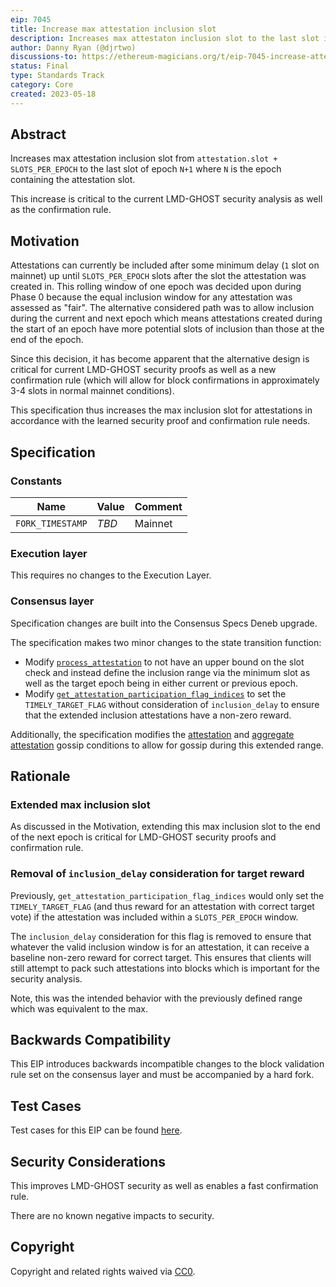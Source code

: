 ```yaml
---
eip: 7045
title: Increase max attestation inclusion slot
description: Increases max attestaton inclusion slot to the last slot in `N+1` where `N` is the epoch containing the attestation's slot.
author: Danny Ryan (@djrtwo)
discussions-to: https://ethereum-magicians.org/t/eip-7045-increase-attestation-slot-inclusion-range/14342
status: Final
type: Standards Track
category: Core
created: 2023-05-18
---
```


## Abstract

Increases max attestation inclusion slot from `attestation.slot + SLOTS_PER_EPOCH` to the last slot of epoch `N+1` where `N` is the epoch containing the attestation slot.

This increase is critical to the current LMD-GHOST security analysis as well as the confirmation rule.

## Motivation

Attestations can currently be included after some minimum delay (`1` slot on mainnet) up until `SLOTS_PER_EPOCH` slots after the slot the attestation was created in. This rolling window of one epoch was decided upon during Phase 0 because the equal inclusion window for any attestation was assessed as "fair". The alternative considered path was to allow inclusion during the current and next epoch which means attestations created during the start of an epoch have more potential slots of inclusion than those at the end of the epoch.

Since this decision, it has become apparent that the alternative design is critical for current LMD-GHOST security proofs as well as a new confirmation rule (which will allow for block confirmations in approximately 3-4 slots in normal mainnet conditions).

This specification thus increases the max inclusion slot for attestations in accordance with the learned security proof and confirmation rule needs.

## Specification

### Constants

| Name | Value | Comment |
| - | - | - |
|`FORK_TIMESTAMP` | *TBD* | Mainnet |

### Execution layer

This requires no changes to the Execution Layer.

### Consensus layer

Specification changes are built into the Consensus Specs Deneb upgrade.

The specification makes two minor changes to the state transition function:

* Modify [`process_attestation`](https://github.com/ethereum/consensus-specs/blob/95f36d99cf4aa59974da06af24ef9a7c12d3c301/specs/deneb/beacon-chain.md#modified-process_attestation) to not have an upper bound on the slot check and instead define the inclusion range via the minimum slot as well as the target epoch being in either current or previous epoch.
* Modify [`get_attestation_participation_flag_indices`](https://github.com/ethereum/consensus-specs/blob/95f36d99cf4aa59974da06af24ef9a7c12d3c301/specs/deneb/beacon-chain.md#modified-get_attestation_participation_flag_indices) to set the `TIMELY_TARGET_FLAG` without consideration of `inclusion_delay` to ensure that the extended inclusion attestations have a non-zero reward.

Additionally, the specification modifies the [attestation](https://github.com/ethereum/consensus-specs/blob/95f36d99cf4aa59974da06af24ef9a7c12d3c301/specs/deneb/p2p-interface.md#beacon_attestation_subnet_id) and [aggregate attestation](https://github.com/ethereum/consensus-specs/blob/95f36d99cf4aa59974da06af24ef9a7c12d3c301/specs/deneb/p2p-interface.md#beacon_aggregate_and_proof) gossip conditions to allow for gossip during this extended range.

## Rationale

### Extended max inclusion slot

As discussed in the Motivation, extending this max inclusion slot to the end of the next epoch is critical for LMD-GHOST security proofs and confirmation rule.

### Removal of `inclusion_delay` consideration for target reward

Previously, `get_attestation_participation_flag_indices` would only set the `TIMELY_TARGET_FLAG` (and thus reward for an attestation with correct target vote) if the attestation was included within a `SLOTS_PER_EPOCH` window.

The `inclusion_delay` consideration for this flag is removed to ensure that whatever the valid inclusion window is for an attestation, it can receive a baseline non-zero reward for correct target. This ensures that clients will still attempt to pack such attestations into blocks which is important for the security analysis.

Note, this was the intended behavior with the previously defined range which was equivalent to the max.

## Backwards Compatibility

This EIP introduces backwards incompatible changes to the block validation rule set on the consensus layer and must be accompanied by a hard fork.

## Test Cases 

Test cases for this EIP can be found [here](https://github.com/ethereum/consensus-specs/tree/v1.4.0/tests/core/pyspec/eth2spec/test/deneb). 

## Security Considerations

This improves LMD-GHOST security as well as enables a fast confirmation rule.

There are no known negative impacts to security.

## Copyright

Copyright and related rights waived via [CC0](../LICENSE.md).

